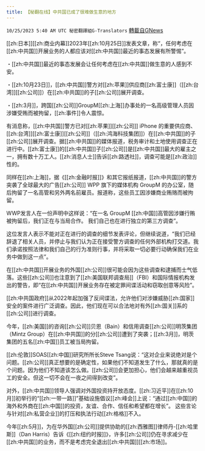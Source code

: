 ```yaml
---
title: 【秘翻在线】中共国已成了很难做生意的地方
---
```

`10/25/2023 5:40 AM UTC 秘密翻譯組G-Translators` [轉載自GNews](https://gnews.org/articles/1877540)

[[zh:日本]][[zh:商业内幕]]2023年[[zh:10月25日]]发表文章，称“，任何考虑在[[zh:中共国]]开展业务的人都应该对[[zh:中共国]]最近的事态发展有所警惕”。

・[[zh:中共国]]最近的事态发展会让任何考虑在[[zh:中共国]]做生意的人感到不安。

・[[zh:10月23日]]，[[zh:中共国]]警方对[[zh:苹果]]供应商[[zh:富士康]]（[[zh:台湾]][[zh:公司]]）在[[zh:中共国]]的子[[zh:公司]]展开调查。

・[[zh:3月]]，跨国[[zh:公司]]GroupM[[zh:上海]]办事处的一名高级管理人员因涉嫌受贿而被拘留，[[zh:事件]]令人震惊。

有消息称，[[zh:中共国]]警方已对[[zh:苹果]][[zh:公司]] iPhone 的重要供应商、[[zh:台湾]][[zh:富士康]][[zh:公司]]（[[zh:鸿海科技集团]]）在[[zh:中共国]]的子[[zh:公司]]展开调查。据[[zh:中共国]]的媒体报道，税务审计和土地使用调查正在进行中。[[zh:富士康]]的[[zh:中共国]]子[[zh:公司]]是[[zh:中共国]]最大的雇主之一，拥有数十万工人。[[zh:消息人士]]告诉[[zh:路透社]]，调查可能是[[zh:政治]]性的。

同样在[[zh:上海]]，据《[[zh:金融时报]]》和其它报纸报道，[[zh:中共国]]的警方突袭了全球最大的广告[[zh:公司]] WPP 旗下的媒体机构 GroupM 的办公室，随后拘留了一名高管和另外两名前雇员。报道称，这些员工因涉嫌商业贿赂而被拘留。

WWP发言人在一份声明中这样说：“在一名 GroupM [[zh:中国]]高管因涉嫌行贿被拘留后，我们正在与当局合作。 我们自己也在进行独立的第三方调查”。

这位发言人表示不能对正在进行的调查的细节发表评论，但继续说道，“我们已经辞退了相关人员，并停止与我们认为正在接受警方调查的任何外部机构打交道。我们承诺按照法律和我们自己的行为准则行事，并将采取一切必要行动确保我们在业务中做到这一点”。

在[[zh:中共国]]开展业务的外国[[zh:公司]]很可能会因为这些调查和逮捕而士气低落。这些[[zh:公司]]也注意到了[[zh:美国联邦调查局]]（FBI）和国际情报机构发出的警告，即“在[[zh:中共国]]开展业务存在被定罪间谍活动和窃取创意等风险”。

[[zh:中共国政府]]从2022年起加强了反间谍法，允许他们对涉嫌威胁[[zh:国家]]安全的案件进行广泛调查。因此，他们现在可以合法地对有外[[zh:国关]]系的[[zh:公司]]进行调查。

今年，[[zh:美国]]的咨询[[zh:公司]]贝恩（Bain）和信用调查[[zh:公司]]明茨集团（Mintz Group）在[[zh:中共国]]的分[[zh:公司]]遭到了突袭；[[zh:3月]]，明茨集团的五名[[zh:中国]]员工被当局拘留。

[[zh:伦敦]]SOAS[[zh:中国]]研究所所长Steve Tsang说：“这对企业来说绝对是个问题。[[zh:公司]]真正想要的是确定性，如果他们不知道发生了什么，那就真的是个问题。因为他们不知道该怎么做。[[zh:公司]]会更加担心，他们会越来越重视员工的安全。但这一切不会在一夜之间得到改变”。

对外，[[zh:中共国]]领导人强调对外国投资持开放态度。[[zh:习近平]]在[[zh:10月]]初举行的“[[zh:一带一路]]”基础设施倡议[[zh:峰会]]上说：“通过[[zh:中国]]的海外和外商在[[zh:中国]]的投资，友谊、合作、信任和希望都在增长”。 这些言论与针对[[zh:私营企业]]的打压和执法行动[[zh:格格]]不入。

今年[[zh:5月]]，为在华外国[[zh:公司]]提供协助的[[zh:西雅图]]律师丹\-[[zh:哈里斯]]（Dan Harris）告诉《[[zh:纽约时报]]》，许多[[zh:公司]]仍在寻求减少在[[zh:中共国]]的业务，而不是考虑完全退出[[zh:中共国]][[zh:市场]]。
